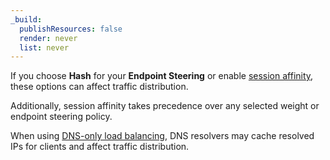 ```yaml
---
_build:
  publishResources: false
  render: never
  list: never
---
```


If you choose **Hash** for your **Endpoint Steering** or enable [session affinity](/load-balancing/understand-basics/session-affinity/), these options can affect traffic distribution.

Additionally, session affinity takes precedence over any selected weight or endpoint steering policy.

When using [DNS-only load balancing](/load-balancing/understand-basics/proxy-modes/#dns-only-load-balancing), DNS resolvers may cache resolved IPs for clients and affect traffic distribution.
